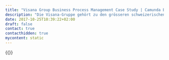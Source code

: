 ```yaml
---
title: "Visana Group Business Process Management Case Study | Camunda BPM"
description: "Die Visana-Gruppe gehört zu den grösseren schweizerischen Kranken- und Unfallversicherern."
date: 2017-10-25T10:39:22+02:00
draft: false
contact: true
contacthidden: true
mycontent: static
---
```

{{<case-study-single
company=" Visana Services AG"
companydescription="<p>Die Visana-Gruppe gehört zu den grösseren schweizerischen Kranken- und Unfallversicherern. Sie bietet die obligatorische Krankenpflegeversicherung (OKP) nach Krankenversicherungsgesetz (KVG), Zusatz- und Sachversicherungen nach Versicherungsvertragsgesetz (VVG) und Unfallversicherungen nach Unfallversicherungsgesetz (UVG) an.</p><p>Visana versichert Privatkunden (Einzelpersonen und Familien) sowie Firmenkunden (Unternehmen, öffentliche Institutionen und Verbände). Für Letztere bietet sie Lohnausfall- und Unfallversicherungen an.</p>"
customerquote="<p><q>Mit Camunda haben wir die Grundvoraussetzungen geschaffen, um zukünftige End-to-End Prozessdigitalisierungen voranzutreiben. Dank der transparenten Systemarchitektur und dem zeitgemässen, fortschrittlichen Technologieansatz von Camunda  können wir rasch und dynamisch Schritt für Schritt einzelne Vorhaben produktiv umsetzen. Der Support von Camunda zeichnet sich für uns durch unkomplizierte und lösungsorientierte Zusammenarbeit aus und überzeugt zudem mit erfreulich kurzen Reaktionszeiten. Die umfassende, aktuelle und zugängliche Dokumentation des Produktes inkl. Bespielen, Videos und Tutorials vereinfacht das Erlernen von Camunda.</q></p>-Stephan Schöll, Leiter Development Center ECM"
teaser=" Digitalisierung von End-to-End-Prozessen für die Kranken- und Unfallversicherungsbranche in der Schweiz"
usecase="Der schweizerische Kranken- und Unfallversicherer Visana visualisiert seine Prozesse mit Camunda Optimize und verarbeitet rund 32.000 Dokumente pro Tag. "
videolink=""
logo="//images.ctfassets.net/vpidbgnakfvf/6Wx2Ew3O2kO4sAQmiCACYi/9c14af3ddcc05b0ea8d268361ae4ef2a/visana.svg"
pdf="//assets.ctfassets.net/vpidbgnakfvf/5XNeKXKlJISRX9DayEEen4/22b4201c46d7b933b7e53e68fa829229/Camunda-CaseStudy_Visana_DE.pdf"
thumbnail="//images.ctfassets.net/vpidbgnakfvf/10cT8vGwPgOP0dt8jiNWv3/807ef6caac389693891c70dac02c44f2/cs-cover_Visana-de.jpg">}}